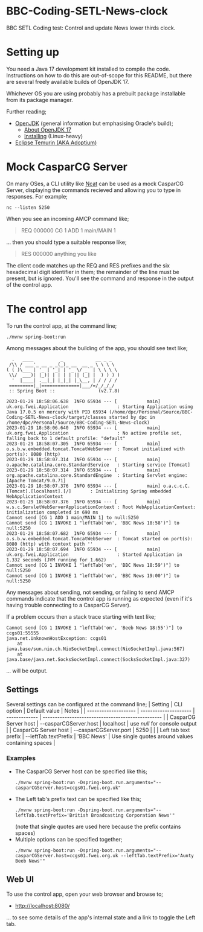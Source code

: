 # BBC-Coding-SETL-News-clock
BBC SETL Coding test: Control and update News lower thirds clock.

# Setting up
You need a Java 17 development kit installed to compile the code. Instructions on how to do this are out-of-scope for this README, but there are several freely available builds of OpenJDK 17.

Whichever OS you are using probably has a prebuilt package installable from its package manager.

Further reading;
* [OpenJDK](https://openjdk.org/) (general information but emphasising Oracle's build);
  * [About OpenJDK 17](https://openjdk.org/projects/jdk/17/)
  * [Installing](https://openjdk.org/install/) (Linux-heavy)
* [Eclipse Temurin (AKA Adoptium)](https://projects.eclipse.org/projects/adoptium.temurin/downloads)
# Mock CasparCG Server
On many OSes, a CLI utility like [Ncat](https://nmap.org/ncat) can be used as a mock CasparCG Server, displaying the commands recieved and allowing you to type in responses. For example;
```
nc --listen 5250
```
When you see an incoming AMCP command like;
> REQ 000000 CG 1 ADD 1 main/MAIN 1

... then you should type a suitable response like; 
> RES 000000 anything you like

The client code matches up the REQ and RES prefixes and the six hexadecimal digit identifier in them; the remainder of the line must be present, but is ignored. You'll see the command and response in the output of the control app.
# The control app
To run the control app, at the command line;
```
./mvnw spring-boot:run
```
Among messages about the building of the app, you should see text like;
```
  .   ____          _            __ _ _
 /\\ / ___'_ __ _ _(_)_ __  __ _ \ \ \ \
( ( )\___ | '_ | '_| | '_ \/ _` | \ \ \ \
 \\/  ___)| |_)| | | | | || (_| |  ) ) ) )
  '  |____| .__|_| |_|_| |_\__, | / / / /
 =========|_|==============|___/=/_/_/_/
 :: Spring Boot ::                (v2.7.8)

2023-01-29 18:58:06.638  INFO 65934 --- [           main] uk.org.fwei.Application                  : Starting Application using Java 17.0.5 on mercury with PID 65934 (/home/dpc/Personal/Source/BBC-Coding-SETL-News-clock/target/classes started by dpc in /home/dpc/Personal/Source/BBC-Coding-SETL-News-clock)
2023-01-29 18:58:06.640  INFO 65934 --- [           main] uk.org.fwei.Application                  : No active profile set, falling back to 1 default profile: "default"
2023-01-29 18:58:07.305  INFO 65934 --- [           main] o.s.b.w.embedded.tomcat.TomcatWebServer  : Tomcat initialized with port(s): 8080 (http)
2023-01-29 18:58:07.314  INFO 65934 --- [           main] o.apache.catalina.core.StandardService   : Starting service [Tomcat]
2023-01-29 18:58:07.314  INFO 65934 --- [           main] org.apache.catalina.core.StandardEngine  : Starting Servlet engine: [Apache Tomcat/9.0.71]
2023-01-29 18:58:07.376  INFO 65934 --- [           main] o.a.c.c.C.[Tomcat].[localhost].[/]       : Initializing Spring embedded WebApplicationContext
2023-01-29 18:58:07.376  INFO 65934 --- [           main] w.s.c.ServletWebServerApplicationContext : Root WebApplicationContext: initialization completed in 690 ms
Cannot send [CG 1 ADD 1 main/MAIN 1] to null:5250
Cannot send [CG 1 INVOKE 1 "leftTab('on', 'BBC News 18:58')"] to null:5250
2023-01-29 18:58:07.682  INFO 65934 --- [           main] o.s.b.w.embedded.tomcat.TomcatWebServer  : Tomcat started on port(s): 8080 (http) with context path ''
2023-01-29 18:58:07.694  INFO 65934 --- [           main] uk.org.fwei.Application                  : Started Application in 1.332 seconds (JVM running for 1.662)
Cannot send [CG 1 INVOKE 1 "leftTab('on', 'BBC News 18:59')"] to null:5250
Cannot send [CG 1 INVOKE 1 "leftTab('on', 'BBC News 19:00')"] to null:5250
```
Any messages about sending, not sending, or failing to send AMCP commands indicate that the control app is running as expected (even if it's having trouble connecting to a CasparCG Server).

If a problem occurs then a stack trace starting with text like; 
```
Cannot send [CG 1 INVOKE 1 "leftTab('on', 'Beeb News 18:55')"] to ccgs01:55555
java.net.UnknownHostException: ccgs01
	at java.base/sun.nio.ch.NioSocketImpl.connect(NioSocketImpl.java:567)
	at java.base/java.net.SocksSocketImpl.connect(SocksSocketImpl.java:327)
```
... will be output.

## Settings
Several settings can be configured at the command line; 
| Setting              | CLI option            | Default value | Notes                                             |
| -------------------- | --------------------- | ------------- | ------------------------------------------------- |
| CasparCG Server host | --casparCGServer.host | localhost     | use *null* for console output                     | 
| CasparCG Server host | --casparCGServer.port | 5250          |                                                   |
| Left tab text prefix | --leftTab.textPrefix  | 'BBC News'    | Use single quotes around values containing spaces |
### Examples
* The CasparCG Server host can be specified like this;
  ```
  ./mvnw spring-boot:run -Dspring-boot.run.arguments="--casparCGServer.host=ccgs01.fwei.org.uk"
  ```
* The Left tab's prefix text can be specified like this;
  ```
  ./mvnw spring-boot:run -Dspring-boot.run.arguments="--leftTab.textPrefix='British Broadcasting Corporation News'"
  ```
  (note that single quotes are used here because the prefix contains spaces) 
* Multiple options can be specified together;
  ```
  ./mvnw spring-boot:run -Dspring-boot.run.arguments="--casparCGServer.host=ccgs01.fwei.org.uk --leftTab.textPrefix='Aunty Beeb News'"
  ```
## Web UI
To use the control app, open your web browser and browse to;
* [http://localhost:8080/](http://localhost:8080/)

... to see some details of the app's internal state and a link to toggle the Left tab.

